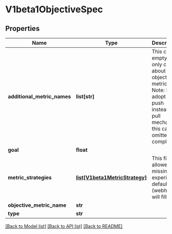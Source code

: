 # V1beta1ObjectiveSpec

## Properties
Name | Type | Description | Notes
------------ | ------------- | ------------- | -------------
**additional_metric_names** | **list[str]** | This can be empty if we only care about the objective metric. Note: If we adopt a push instead of pull mechanism, this can be omitted completely. | [optional] 
**goal** | **float** |  | [optional] 
**metric_strategies** | [**list[V1beta1MetricStrategy]**](V1beta1MetricStrategy.md) | This field is allowed to missing, experiment defaulter (webhook) will fill it. | [optional] 
**objective_metric_name** | **str** |  | [optional] 
**type** | **str** |  | [optional] 

[[Back to Model list]](../README.md#documentation-for-models) [[Back to API list]](../README.md#documentation-for-api-endpoints) [[Back to README]](../README.md)


